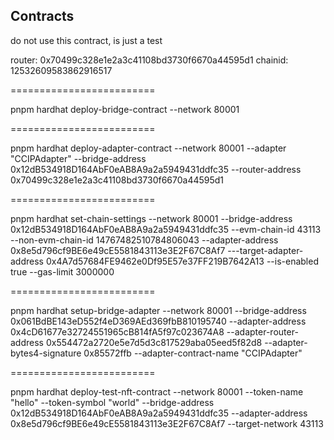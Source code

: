 ## Contracts

do not use this contract, is just a test

router: 0x70499c328e1e2a3c41108bd3730f6670a44595d1
chainid: 12532609583862916517

=========================

pnpm hardhat deploy-bridge-contract --network 80001

=========================

pnpm hardhat deploy-adapter-contract --network 80001 --adapter "CCIPAdapter" --bridge-address 0x12dB534918D164AbF0eAB8A9a2a5949431ddfc35 --router-address 0x70499c328e1e2a3c41108bd3730f6670a44595d1

=========================

pnpm hardhat set-chain-settings --network 80001 --bridge-address 0x12dB534918D164AbF0eAB8A9a2a5949431ddfc35 --evm-chain-id 43113 --non-evm-chain-id 14767482510784806043 --adapter-address 0x8e5d796cf9BE6e49cE5581843113e3E2F67C8Af7 ---target-adapter-address 0x4A7d57684FE9462e0Df95E57e37FF219B7642A13 --is-enabled true --gas-limit 3000000

=========================

pnpm hardhat setup-bridge-adapter --network 80001 --bridge-address 0x061BdBE143eD552f4eD369AEd369fbB810195740 --adapter-address 0x4cD61677e32724551965cB814fA5f97c023674A8 --adapter-router-address 0x554472a2720e5e7d5d3c817529aba05eed5f82d8 --adapter-bytes4-signature 0x85572ffb --adapter-contract-name "CCIPAdapter"

=========================

pnpm hardhat deploy-test-nft-contract --network 80001 --token-name "hello" --token-symbol "world" --bridge-address 0x12dB534918D164AbF0eAB8A9a2a5949431ddfc35 --adapter-address 0x8e5d796cf9BE6e49cE5581843113e3E2F67C8Af7 --target-network 43113
